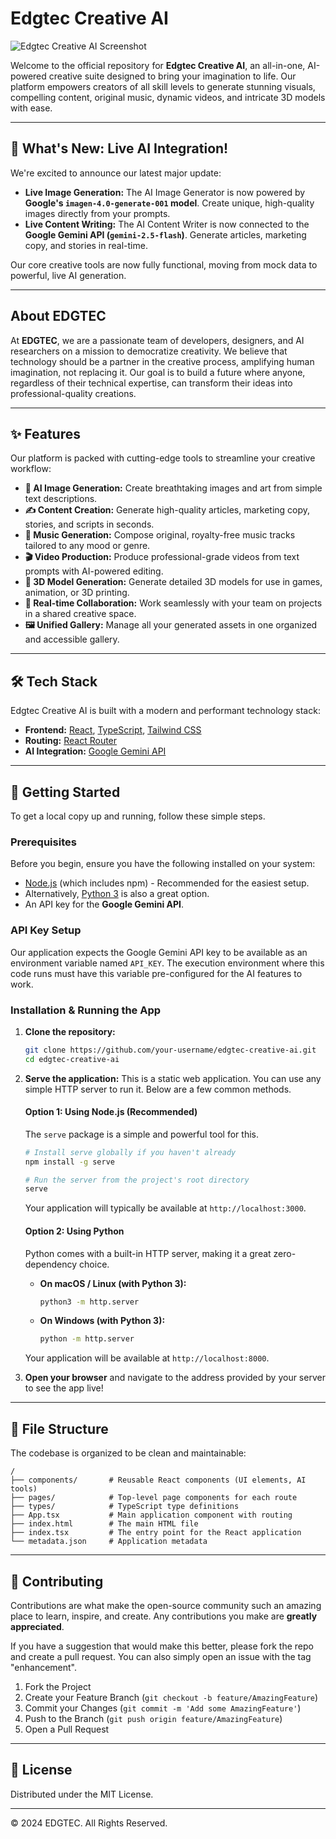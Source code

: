# Edgtec Creative AI

![Edgtec Creative AI Screenshot](https://picsum.photos/seed/edgtec-ui/1200/600)

Welcome to the official repository for **Edgtec Creative AI**, an all-in-one, AI-powered creative suite designed to bring your imagination to life. Our platform empowers creators of all skill levels to generate stunning visuals, compelling content, original music, dynamic videos, and intricate 3D models with ease.

---

## 🚀 What's New: Live AI Integration!

We're excited to announce our latest major update:

-   **Live Image Generation:** The AI Image Generator is now powered by **Google's `imagen-4.0-generate-001` model**. Create unique, high-quality images directly from your prompts.
-   **Live Content Writing:** The AI Content Writer is now connected to the **Google Gemini API (`gemini-2.5-flash`)**. Generate articles, marketing copy, and stories in real-time.

Our core creative tools are now fully functional, moving from mock data to powerful, live AI generation.

---

## About EDGTEC

At **EDGTEC**, we are a passionate team of developers, designers, and AI researchers on a mission to democratize creativity. We believe that technology should be a partner in the creative process, amplifying human imagination, not replacing it. Our goal is to build a future where anyone, regardless of their technical expertise, can transform their ideas into professional-quality creations.

---

## ✨ Features

Our platform is packed with cutting-edge tools to streamline your creative workflow:

-   **🎨 AI Image Generation:** Create breathtaking images and art from simple text descriptions.
-   **✍️ Content Creation:** Generate high-quality articles, marketing copy, stories, and scripts in seconds.
-   **🎵 Music Generation:** Compose original, royalty-free music tracks tailored to any mood or genre.
-   **🎬 Video Production:** Produce professional-grade videos from text prompts with AI-powered editing.
-   **🧊 3D Model Generation:** Generate detailed 3D models for use in games, animation, or 3D printing.
-   **👥 Real-time Collaboration:** Work seamlessly with your team on projects in a shared creative space.
-   **🖼️ Unified Gallery:** Manage all your generated assets in one organized and accessible gallery.

---

## 🛠️ Tech Stack

Edgtec Creative AI is built with a modern and performant technology stack:

-   **Frontend:** [React](https://react.dev/), [TypeScript](https://www.typescriptlang.org/), [Tailwind CSS](https://tailwindcss.com/)
-   **Routing:** [React Router](https://reactrouter.com/)
-   **AI Integration:** [Google Gemini API](https://ai.google.dev/)

---

## 🚀 Getting Started

To get a local copy up and running, follow these simple steps.

### Prerequisites

Before you begin, ensure you have the following installed on your system:

-   [Node.js](https://nodejs.org/) (which includes npm) - Recommended for the easiest setup.
-   Alternatively, [Python 3](https://www.python.org/) is also a great option.
-   An API key for the **Google Gemini API**.

### API Key Setup

Our application expects the Google Gemini API key to be available as an environment variable named `API_KEY`. The execution environment where this code runs must have this variable pre-configured for the AI features to work.

### Installation & Running the App

1.  **Clone the repository:**
    ```sh
    git clone https://github.com/your-username/edgtec-creative-ai.git
    cd edgtec-creative-ai
    ```

2.  **Serve the application:**
    This is a static web application. You can use any simple HTTP server to run it. Below are a few common methods.

    #### Option 1: Using Node.js (Recommended)
    The `serve` package is a simple and powerful tool for this.

    ```sh
    # Install serve globally if you haven't already
    npm install -g serve

    # Run the server from the project's root directory
    serve
    ```
    Your application will typically be available at `http://localhost:3000`.

    #### Option 2: Using Python
    Python comes with a built-in HTTP server, making it a great zero-dependency choice.

    -   **On macOS / Linux (with Python 3):**
        ```sh
        python3 -m http.server
        ```
    -   **On Windows (with Python 3):**
        ```sh
        python -m http.server
        ```
    Your application will be available at `http://localhost:8000`.

3.  **Open your browser** and navigate to the address provided by your server to see the app live!

---

## 📂 File Structure

The codebase is organized to be clean and maintainable:

```
/
├── components/       # Reusable React components (UI elements, AI tools)
├── pages/            # Top-level page components for each route
├── types/            # TypeScript type definitions
├── App.tsx           # Main application component with routing
├── index.html        # The main HTML file
├── index.tsx         # The entry point for the React application
└── metadata.json     # Application metadata
```

---

## 🤝 Contributing

Contributions are what make the open-source community such an amazing place to learn, inspire, and create. Any contributions you make are **greatly appreciated**.

If you have a suggestion that would make this better, please fork the repo and create a pull request. You can also simply open an issue with the tag "enhancement".

1.  Fork the Project
2.  Create your Feature Branch (`git checkout -b feature/AmazingFeature`)
3.  Commit your Changes (`git commit -m 'Add some AmazingFeature'`)
4.  Push to the Branch (`git push origin feature/AmazingFeature`)
5.  Open a Pull Request

---

## 📄 License

Distributed under the MIT License.

---

&copy; 2024 EDGTEC. All Rights Reserved.
